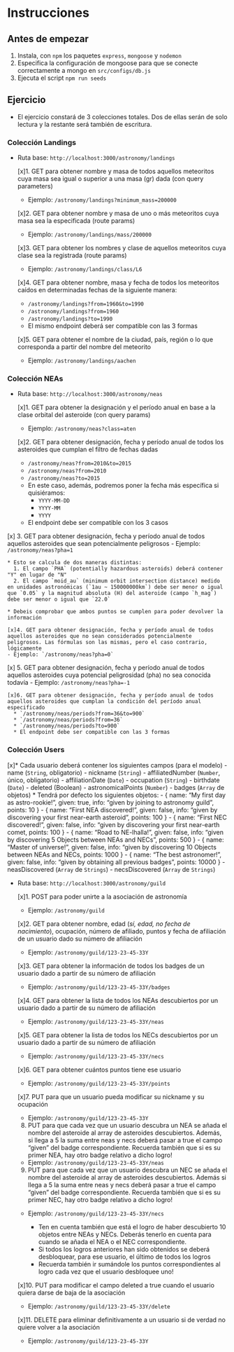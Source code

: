 # Instrucciones

## Antes de empezar
  1. Instala, con `npm` los paquetes `express`, `mongoose` y `nodemon`
  2. Especifica la configuración de mongoose para que se conecte correctamente a mongo en `src/configs/db.js`
  3. Ejecuta el script `npm run seeds`

## Ejercicio

  * El ejercicio constará de 3 colecciones totales. Dos de ellas serán de solo lectura y la restante será también de escritura.
  
  ### Colección Landings

  * Ruta base: `http://localhost:3000/astronomy/landings`

    [x]1. GET para obtener nombre y masa de todos aquellos meteoritos cuya masa sea igual o superior a una masa (gr) dada (con query parameters)
    - Ejemplo: `/astronomy/landings?minimum_mass=200000` 

    [x]2. GET para obtener nombre y masa de uno o más meteoritos cuya masa sea la especificada (route params)
    - Ejemplo: `/astronomy/landings/mass/200000`

    [x]3. GET para obtener los nombres y clase de aquellos meteoritos cuya clase sea la registrada (route params)
    - Ejemplo: `/astronomy/landings/class/L6`

    [x]4. GET para obtener nombre, masa y fecha de todos los meteoritos caídos en determinadas fechas de la siguiente manera:
      * `/astronomy/landings?from=1960&to=1990`
      * `/astronomy/landings?from=1960`
      * `/astronomy/landings?to=1990`
      * El mismo endpoint deberá ser compatible con las 3 formas

    [x]5. GET para obtener el nombre de la ciudad, país, región o lo que corresponda a partir del nombre del meteorito
    - Ejemplo: `/astronomy/landings/aachen`


  ### Colección NEAs

  * Ruta base: `http://localhost:3000/astronomy/neas`

    [x]1. GET para obtener la designación y el período anual en base a la clase orbital del asteroide (con query params)
    - Ejemplo: `/astronomy/neas?class=aten`

    [x]2. GET para obtener designación, fecha y período anual de todos los asteroides que cumplan el filtro de fechas dadas
      * `/astronomy/neas?from=2010&to=2015`
      * `/astronomy/neas?from=2010`
      * `/astronomy/neas?to=2015`
      * En este caso, además, podremos poner la fecha más específica si quisiéramos:
        - `YYYY-MM-DD`
        - `YYYY-MM`
        - `YYYY`
      * El endpoint debe ser compatible con los 3 casos

   [x] 3. GET para obtener designación, fecha y período anual de todos aquellos asteroides que sean potencialmente peligrosos
    - Ejemplo: `/astronomy/neas?pha=1`

    * Esto se calcula de dos maneras distintas:
      1. El campo `PHA` (potentially hazardous asteroids) deberá contener "Y" en lugar de "N"
      2. El campo `moid_au` (minimum orbit intersection distance) medido en unidades astronómicas (`1au ~ 150000000km`) debe ser menor o igual que `0.05` y la magnitud absoluta (H) del asteroide (campo `h_mag`) debe ser menor o igual que `22.0`

    * Debeis comprobar que ambos puntos se cumplen para poder devolver la información

    [x]4. GET para obtener designación, fecha y período anual de todos aquellos asteroides que no sean considerados potencialmente peligrosos. Las fórmulas son las mismas, pero el caso contrario, lógicamente
    - Ejemplo: `/astronomy/neas?pha=0`

   [x] 5. GET para obtener designación, fecha y período anual de todos aquellos asteroides cuya potencial peligrosidad (pha) no sea conocida todavía
    - Ejemplo: `/astronomy/neas?pha=-1`

    [x]6. GET para obtener designación, fecha y período anual de todos aquellos asteroides que cumplan la condición del período anual especificado
      * `/astronomy/neas/periods?from=36&to=900`
      * `/astronomy/neas/periods?from=36`
      * `/astronomy/neas/periods?to=900`
      * El endpoint debe ser compatible con las 3 formas


  ### Colección Users

  [x]* Cada usuario deberá contener los siguientes campos (para el modelo)
    - name (`String`, obligatorio)
    - nickname (`String`)
    - affiliatedNumber (`Number`, único, obligatorio)
    - affiliationDate (`Date`)
    - occupation (`String`)
    - birthdate (`Date`)
    - deleted (Boolean)
    - astronomicalPoints (`Number`)
    - badges (`Array` de objetos)
        * Tendrá por defecto los siguientes objetos:
          - { name: “My first day as astro-rookie!”, given: true, info: “given by joining to astronomy guild”, points: 10 }
          - { name: “First NEA discovered!”, given: false, info: “given by discovering your first near-earth asteroid”, points: 100 } 
          - { name: “First NEC discovered!”, given: false, info: “given by discovering your first near-earth comet, points: 100 }
          - { name: “Road to NE-lhalla!”, given: false, info: “given by discovering 5 Objects between NEAs and NECs”, points: 500 }
          - { name: “Master of universe!”, given: false, info: “given by discovering 10 Objects between NEAs and NECs, points: 1000 }
          - { name: “The best astronomer!”, given: false, info: “given by obtaining all previous badges”, points: 10000 }
    - neasDiscovered (`Array` de `Strings`)
    - necsDiscovered (`Array` de `Strings`)

  * Ruta base: `http://localhost:3000/astronomy/guild`

    [x]1. POST para poder unirte a la asociación de astronomía
    - Ejemplo: `/astronomy/guild`

    [x]2. GET para obtener nombre, edad (*sí, edad, no fecha de nacimiento*), ocupación, número de afiliado, puntos y fecha de afiliación de un usuario dado su número de afiliación
    - Ejemplo: `/astronomy/guild/123-23-45-33Y`

    [x]3. GET para obtener la información de todos los badges de un usuario dado a partir de su número de afiliación
    - Ejemplo: `/astronomy/guild/123-23-45-33Y/badges`

    [x]4. GET para obtener la lista de todos los NEAs descubiertos por un usuario dado a partir de su número de afiliación
    - Ejemplo: `/astronomy/guild/123-23-45-33Y/neas`

    [x]5. GET para obtener la lista de todos los NECs descubiertos por un usuario dado a partir de su número de afiliación
    - Ejemplo: `/astronomy/guild/123-23-45-33Y/necs`

    [x]6. GET para obtener cuántos puntos tiene ese usuario
    - Ejemplo: `/astronomy/guild/123-23-45-33Y/points`

    [x]7. PUT para que un usuario pueda modificar su nickname y su ocupación
    - Ejemplo: `/astronomy/guild/123-23-45-33Y`

    8. PUT para que cada vez que un usuario descubra un NEA se añada el nombre del asteroide al array de asteroides descubiertos. Además, si llega a 5 la suma entre neas y necs deberá pasar a true el campo “given” del badge correspondiente. Recuerda también que si es su primer NEA, hay otro badge relativo a dicho logro!
    - Ejemplo: `/astronomy/guild/123-23-45-33Y/neas`

    9. PUT para que cada vez que un usuario descubra un NEC se añada el nombre del asteroide al array de asteroides descubiertos. Además si llega a 5 la suma entre neas y necs deberá pasar a true el campo “given” del badge correspondiente. Recuerda también que si es su primer NEC, hay otro badge relativo a dicho logro!
    - Ejemplo: `/astronomy/guild/123-23-45-33Y/necs`

      * Ten en cuenta también que está el logro de haber descubierto 10 objetos entre NEAs y NECs. Deberás tenerlo en cuenta para cuando se añada el NEA o el NEC correspondiente.
      * Si todos los logros anteriores han sido obtenidos se deberá desbloquear, para ese usuario, el último de todos los logros
      * Recuerda también ir sumándole los puntos correspondientes al logro cada vez que el usuario desbloquee uno!

    [x]10. PUT para modificar el campo deleted a true cuando el usuario quiera darse de baja de la asociación
    - Ejemplo: `/astronomy/guild/123-23-45-33Y/delete`

    [x]11. DELETE para eliminar definitivamente a un usuario si de verdad no quiere volver a la asociación
    - Ejemplo: `/astronomy/guild/123-23-45-33Y`
